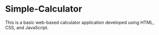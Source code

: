 # Simple-Calculator
This is a basic web-based calculator application developed using HTML, CSS, and JavaScript.
